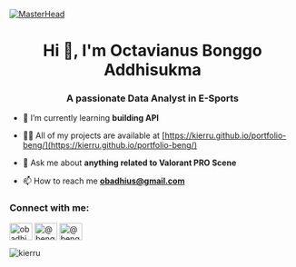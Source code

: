 [![MasterHead](https://imgur.com/a/YPiWWlc)](https://public.tableau.com/app/profile/octavianus.bonggo.adhisukma/viz/PlayerPerfomance/PLAYERPERFOMANCE)
<h1 align="center">Hi 👋, I'm Octavianus Bonggo Addhisukma</h1>
<h3 align="center">A passionate Data Analyst in E-Sports</h3>

- 🌱 I’m currently learning **building API**

- 👨‍💻 All of my projects are available at [https://kierru.github.io/portfolio-beng/](https://kierru.github.io/portfolio-beng/)

- 💬 Ask me about **anything related to Valorant PRO Scene**

- 📫 How to reach me **obadhius@gmail.com**

<h3 align="left">Connect with me:</h3>
<p align="left">
<a href="https://linkedin.com/in/obadhius" target="blank"><img align="center" src="https://raw.githubusercontent.com/rahuldkjain/github-profile-readme-generator/master/src/images/icons/Social/linked-in-alt.svg" alt="obadhius" height="30" width="40" /></a>
<a href="https://instagram.com/@beng_bengo" target="blank"><img align="center" src="https://raw.githubusercontent.com/rahuldkjain/github-profile-readme-generator/master/src/images/icons/Social/instagram.svg" alt="@beng_bengo" height="30" width="40" /></a>
  <a href="https://twitter.com/@beng2wo" target="blank"><img align="center" src="https://raw.githubusercontent.com/rahuldkjain/github-profile-readme-generator/master/src/images/icons/Social/twitter.svg" alt="@beng2wo" height="30" width="40" /></a>
</p>

<p><img align="left" src="https://github-readme-stats.vercel.app/api/top-langs?username=kierru&show_icons=true&locale=en&layout=compact" alt="kierru" /></p>
